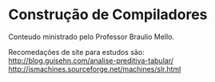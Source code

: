 # Construção de Compiladores

Conteudo ministrado pelo Professor Braulio Mello.

Recomedações de site para estudos são: <br>
http://blog.guisehn.com/analise-preditiva-tabular/  
http://jsmachines.sourceforge.net/machines/slr.html
